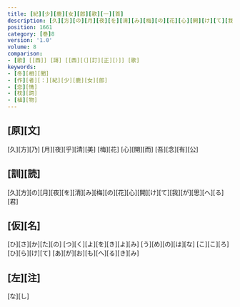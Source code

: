 ```yaml
---
title: [紀][少][鹿][女][郎][歌][一][首]
description: [久][方][の][月][夜][を][清][み][梅][の][花][心][開][け][て][我][が][思][へ][る][君]
position: 1661
category: [巻]8
version: '1.0'
volume: 8
comparison:
- [歌] [[西]] [謌] [[西][（][訂][正][）]] [歌]
keywords:
- [冬][相][聞]
- [作][者][：][紀][少][鹿][女][郎]
- [恋][情]
- [枕][詞]
- [植][物]
---
```


## [原][文]

[久][方][乃] [月][夜][乎][清][美] [梅][花] [心][開][而] [吾][念][有][公]

## [訓][読]

[久][方][の][月][夜][を][清][み][梅][の][花][心][開][け][て][我][が][思][へ][る][君]

## [仮][名]

[ひ][さ][か][た][の] [つ][く][よ][を][き][よ][み] [う][め][の][は][な] [こ][こ][ろ][ひ][ら][け][て] [あ][が][お][も][へ][る][き][み]

## [左][注]

[な][し]
